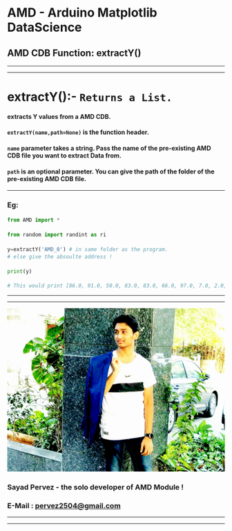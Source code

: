 # AMD - Arduino Matplotlib DataScience
## AMD CDB Function: extractY()
___
___
# extractY():- **`Returns a List.`**
#### extracts Y values from a AMD CDB.
#### **`extractY(name,path=None)`** is the function header.
#### **`name`** parameter takes a string. Pass the name of the pre-existing AMD CDB file you want to extract Data from.
#### **`path`** is an optional parameter. You can give the path of the folder of the pre-existing AMD CDB file.
___
### Eg:
```python
from AMD import *

from random import randint as ri

y=extractY('AMD_0') # in same folder as the program.
# else give the absoulte address !

print(y)

# This would print [86.0, 91.0, 50.0, 83.0, 83.0, 66.0, 97.0, 7.0, 2.0, 75.0, 60.0, 36.0, 97.0, 61.0, 50.0]
```

___
___
![Mr_Handsome](https://github.com/SayadPervez/AMD-SEPERATE-DOCUMENTATION/blob/master/IMG_20190225_150001_460.jpg?raw=true)
### Sayad Pervez - the solo developer of AMD Module !
### E-Mail : [pervez2504@gmail.com](pervez2504@gmail.com)
___
___
